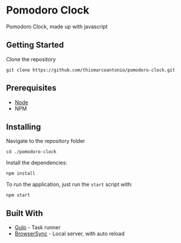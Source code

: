 # Pomodoro Clock
Pomodoro Clock, made up with javascript

## Getting Started
Clone the repository

```
git clone https://github.com/thismarcoantonio/pomodoro-clock.git
```

## Prerequisites

+ [Node](https://nodejs.org/en/)
+ NPM

## Installing
Navigate to the repository folder

```
cd ./pomodoro-clock
```

Install the dependencies:

`npm install`

To run the application, just run the `start` script with:

`npm start`

## Built With
* [Gulp](https://gulpjs.com/) - Task runner
* [BrowserSync](https://browsersync.io/) - Local server, with auto reload
